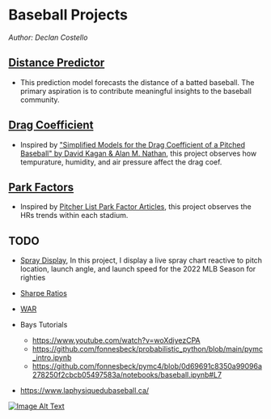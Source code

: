 # **Baseball Projects**

*Author: Declan Costello*

## **[Distance Predictor](https://github.com/dec1costello/Baseball/tree/main/Distance-Predictor)**

- This prediction model forecasts the distance of a batted baseball. The primary aspiration is to contribute meaningful insights to the baseball community.

## **[Drag Coefficient](https://github.com/dec1costello/Baseball/tree/main/Physics)**

- Inspired by ["Simplified Models for the Drag Coefficient of a Pitched Baseball" by David Kagan & Alan M. Nathan](http://baseball.physics.illinois.edu/DragTPTMay2014.pdf), this project observes how tempurature, humidity, and air pressure affect the drag coef.

## **[Park Factors](https://github.com/dec1costello/Baseball/tree/main/Stadiums)**

- Inspired by [Pitcher List Park Factor Articles](https://www.pitcherlist.com/going-deep-barrels-and-ballpark-factors/), this project observes the HRs trends within each stadium.


## **TODO**

- [Spray Display](https://github.com/dec1costello/Baseball/tree/main/Spray%20Display), In this project, I display a live spray chart reactive to pitch location, launch angle, and launch speed for the 2022 MLB Season for righties

- [Sharpe Ratios](https://github.com/dec1costello/Baseball/tree/main/Sharpe-Ratios)

- [WAR](https://github.com/dec1costello/Baseball/tree/main/WAR)

- Bays Tutorials
    - https://www.youtube.com/watch?v=woXdiyezCPA
    - https://github.com/fonnesbeck/probabilistic_python/blob/main/pymc_intro.ipynb
    - https://github.com/fonnesbeck/pymc4/blob/0d69691c8350a99096a278250f2cbcb05497583a/notebooks/baseball.ipynb#L7
 
- https://www.laphysiquedubaseball.ca/

[![Image Alt Text](https://github.com/dec1costello/Baseball/assets/79241861/52ab846f-cc9f-4d2a-91f6-2df517ac5592)](https://www.youtube.com/watch?v=a8rhgyvCnVM)


